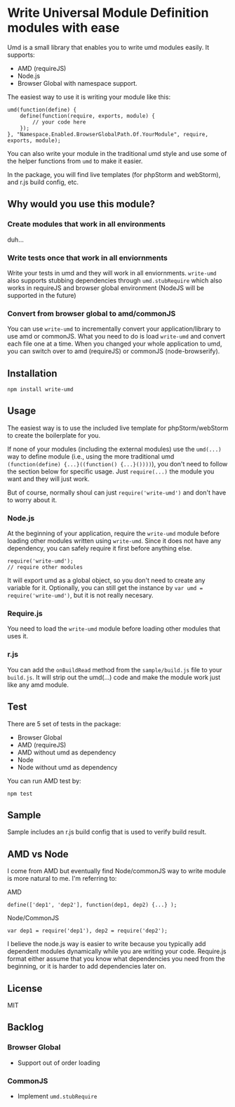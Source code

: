 # Write Universal Module Definition modules with ease
Umd is a small library that enables you to write umd modules easily. It supports:

* AMD (requireJS)
* Node.js
* Browser Global with namespace support.

The easiest way to use it is writing your module like this:

	umd(function(define) {
		define(function(require, exports, module) {
			// your code here
		});
	}, "Namespace.Enabled.BrowserGlobalPath.Of.YourModule", require, exports, module);

You can also write your module in the traditional umd style and use some of the helper functions from `umd` to make it easier.

In the package, you will find live templates (for phpStorm and webStorm), and r.js build config, etc.

## Why would you use this module?
### Create modules that work in all environments
duh...

### Write tests once that work in all enviornments
Write your tests in umd and they will work in all enviornments.
`write-umd` also supports stubbing dependencies through `umd.stubRequire` which also works in requireJS and browser global environment (NodeJS will be supported in the future)

### Convert from browser global to amd/commonJS
You can use `write-umd` to incrementally convert your application/library to use amd or commonJS. What you need to do is load `write-umd` and convert each file one at a time. When you changed your whole application to umd, you can switch over to amd (requireJS) or commonJS (node-browserify).

## Installation

	npm install write-umd		

## Usage
The easiest way is to use the included live template for phpStorm/webStorm to create the boilerplate for you.

If none of your modules (including the external modules) use the `umd(...)` way to define module (i.e., using the more traditional umd `(function(define) {...}((function() {...}())))`), you don't need to follow the section below for specific usage. Just `require(...)` the module you want and they will just work.

But of course, normally shoul can just `require('write-umd')` and don't have to worry about it.

### Node.js
At the beginning of your application, require the `write-umd` module before loading other modules written using `write-umd`. Since it does not have any dependency, you can safely require it first before anything else.

	require('write-umd');
	// require other modules
	
It will export umd as a global object, so you don't need to create any variable for it. Optionally, you can still get the instance by `var umd = require('write-umd')`, but it is not really necesary.

### Require.js
You need to load the `write-umd` module before loading other modules that uses it.

### r.js
You can add the `onBuildRead` method from the `sample/build.js` file to your `build.js`. It will strip out the umd(...) code and make the module work just like any amd module. 

## Test
There are 5 set of tests in the package:

* Browser Global
* AMD (requireJS)
* AMD without umd as dependency
* Node
* Node without umd as dependency

You can run AMD test by:

	npm test

## Sample
Sample includes an r.js build config that is used to verify build result.

## AMD vs Node
I come from AMD but eventually find Node/commonJS way to write module is more natural to me. I'm referring to:

AMD

	define(['dep1', 'dep2'], function(dep1, dep2) {...} );

Node/CommonJS

	var dep1 = require('dep1'), dep2 = require('dep2');	
I believe the node.js way is easier to write because you typically add dependent modules dynamically while you are writing your code. Require.js format either assume that you know what dependencies you need from the beginning, or it is harder to add dependencies later on.

## License
MIT

## Backlog

### Browser Global

* Support out of order loading

### CommonJS

* Implement `umd.stubRequire`